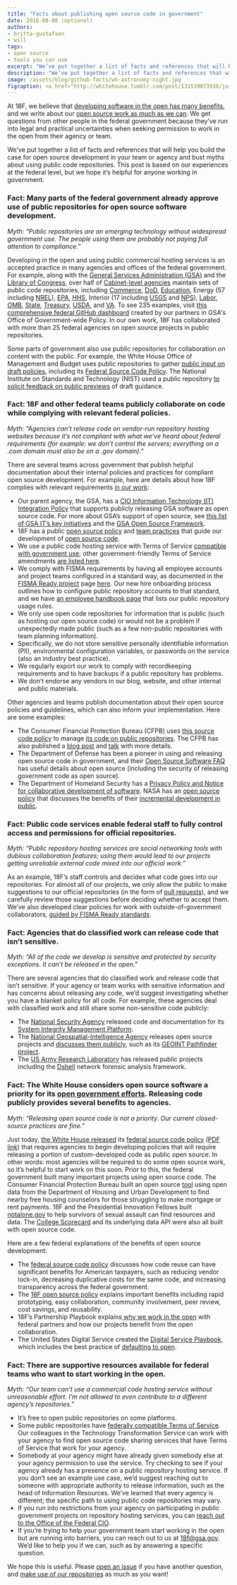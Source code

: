 ```yaml
---
title: "Facts about publishing open source code in government"
date: 2016-08-08 (optional)
authors:
- britta-gustafson
- will
tags:
- open source
- tools you can use
excerpt: "We’ve put together a list of facts and references that will help you build the case for open source development in your team or agency and bust myths about using public code repositories. This post is based on our experiences at the federal level, but we hope it’s helpful for anyone working in government."
description: "We’ve put together a list of facts and references that will help you build the case for open source development in your team or agency and bust myths about using public code repositories."
image: /assets/blog/github-facts/wh-astronomy-night.jpg
figcaption: <a href="http://whitehouse.tumblr.com/post/131519073938/join-president-obama-the-mythbusters-team">President Obama and the MythBusters team welcomed students to ‎Astronomy Night‬ at the White House</a>
---
```


At 18F, we believe that [developing software in the open has many benefits](https://github.com/18F/open-source-policy/blob/master/policy.md), and we write about our [open source work as much as we can](https://18f.gsa.gov/2014/07/31/working-in-public-from-day-1/). We get questions from other people in the federal government because they’ve run into legal and practical uncertainties when seeking permission to work in the open from their agency or team.

We’ve put together a list of facts and references that will help you build the case for open source development in your team or agency and bust myths about using public code repositories. This post is based on our experiences at the federal level, but we hope it’s helpful for anyone working in government.

### Fact: Many parts of the federal government already approve use of public repositories for open source software development.

*Myth: “Public repositories are an emerging technology without widespread government use. The people using them are probably not paying full attention to compliance.”*

Developing in the open and using public commercial hosting services is an accepted practice in many agencies and offices of the federal government. For example, along with the [General Services Administration (GSA)](https://github.com/gsa) and the [Library of Congress](https://github.com/LibraryOfCongress), over half of [Cabinet-level agencies](https://www.whitehouse.gov/administration/cabinet) maintain sets of public code repositories, including [Commerce](https://github.com/CommerceDataService), [DoD](https://github.com/ngageoint), [Education](https://github.com/usedgov), Energy (57 including [NREL](https://github.com/NREL)), [EPA](https://github.com/usepa), [HHS](https://github.com/hhs), Interior (17 including [USGS](https://github.com/usgs) and [NPS](https://github.com/nationalparkservice)), [Labor](https://github.com/usdepartmentoflabor), [OMB](https://github.com/WhiteHouse), [State](https://github.com/USStateDept), [Treasury](https://github.com/fedspendingtransparency), [USDA](https://github.com/usda), and [VA](https://github.com/department-of-veterans-affairs). To see 235 examples, visit [this comprehensive federal GitHub dashboard](http://gsa.github.io/github-federal-stats/) created by our partners in GSA's Office of Government-wide Policy. In our own work, 18F has collaborated with more than 25 federal agencies on open source projects in public repositories.

Some parts of government also use public repositories for collaboration on content with the public. For example, the White House Office of Management and Budget uses public repositories to gather [public input on draft policies](https://github.com/WhiteHouse), including its [Federal Source Code Policy](https://www.whitehouse.gov/blog/2016/08/08/peoples-code). The National Institute on Standards and Technology (NIST) used a public repository [to solicit feedback on public previews](https://pages.nist.gov/800-63-3/#why-github) of draft guidance.

### Fact: 18F and other federal teams publicly collaborate on code while complying with relevant federal policies.

*Myth: “Agencies can’t release code on vendor-run repository hosting websites because it’s not compliant with what we’ve heard about federal requirements (for example: we don’t control the servers; everything on a .com domain must also be on a .gov domain).”*

There are several teams across government that publish helpful documentation about their internal policies and practices for compliant open source development. For example, here are details about how 18F complies with relevant requirements [in our work](https://github.com/18F):

- Our parent agency, the GSA, has a [CIO Information Technology (IT) Integration Policy](http://www.gsa.gov/portal/directive/d0/content/673470) that supports publicly releasing GSA software as open source code. For more about GSA’s support of open source, see [this list of GSA IT’s key initiatives](https://gsablogs.gsa.gov/gsablog/2015/10/13/our-gsa-it-mission-and-priorities/) and the [GSA Open Source Framework](https://github.com/GSA/opensource-framework/blob/master/Framework.md).
- 18F has a public [open source policy](https://github.com/18F/open-source-policy) and [team practices](https://github.com/18F/open-source-policy/blob/master/practice.md) that guide our development of [open source code](https://github.com/18F).
- We use a public code hosting service with Terms of Service [compatible with government use](http://www.digitalgov.gov/resources/negotiated-terms-of-service-agreements/); other government-friendly Terms of Service amendments [are listed here](http://www.digitalgov.gov/resources/negotiated-terms-of-service-agreements/).
- We comply with FISMA requirements by having all employee accounts and project teams configured in a standard way, as documented in the [FISMA Ready project](https://github.com/fisma-ready/introduction) page [here](https://github.com/fisma-ready/github). Our new hire onboarding process outlines how to configure public repository accounts to that standard, and we have [an employee handbook page](https://handbook.18f.gov/github/) that lists our public repository usage rules.
- We only use open code repositories for information that is public (such as hosting our open source code) or would not be a problem if unexpectedly made public (such as a few non-public repositories with team planning information).
- Specifically, we do not store sensitive personally identifiable information (PII), environmental configuration variables, or passwords on the service (also an industry best practice).
- We regularly export our work to comply with recordkeeping requirements and to have backups if a public repository has problems.
- We don’t endorse any vendors in our blog, website, and other internal and public materials.

Other agencies and teams publish documentation about their open source policies and guidelines, which can also inform your implementation. Here are some examples:

- The Consumer Financial Protection Bureau (CFPB) uses [this source code policy](http://cfpb.github.io/source-code-policy/) to manage [its code on public repositories](https://github.com/cfpb). The CFPB has also published a [blog post](http://www.consumerfinance.gov/blog/the-cfpbs-source-code-policy-open-and-shared/) and [talk](https://www.youtube.com/watch?v=tce1B02ZGqc) with more details.
- The Department of Defense has been a pioneer in using and releasing open source code in government, and their [Open Source Software FAQ](http://dodcio.defense.gov/OpenSourceSoftwareFAQ.aspx) has useful details about open source (including the security of releasing government code as open source).
- The Department of Homeland Security has a [Privacy Policy and Notice for collaborative development of software](https://www.dhs.gov/github-privacy-policy-and-notice).
NASA has an [open source policy](http://code.nasa.gov/#/guide) that discusses the benefits of their [incremental development in public](https://github.com/nasa).

### Fact: Public code services enable federal staff to fully control access and permissions for official repositories.
*Myth: “Public repository hosting services are social networking tools with dubious collaboration features; using them would lead to our projects getting unreliable external code mixed into our official work.”*

As an example, 18F’s staff controls and decides what code goes into our repositories. For almost all of our projects, we only allow the public to make suggestions to our official repositories (in the form of [pull requests](https://18f.gsa.gov/2015/03/03/how-to-use-github-and-the-terminal-a-guide/)), and we carefully review those suggestions before deciding whether to accept them. We’ve also developed clear policies for work with outside-of-government collaborators, [guided by FISMA Ready standards](https://github.com/fisma-ready/github#teams).

### Fact: Agencies that do classified work can release code that isn’t sensitive.
*Myth: “All of the code we develop is sensitive and protected by security exceptions. It can’t be released in the open.”*

There are several agencies that do classified work and release code that isn’t sensitive. If your agency or team works with sensitive information and has concerns about releasing any code, we’d suggest investigating whether you have a blanket policy for all code. For example, these agencies deal with classified work and still share some non-sensitive code publicly:

- The [National Security Agency](https://github.com/NationalSecurityAgency) released code and documentation for its [System Integrity Management Platform](https://github.com/NationalSecurityAgency/SIMP).
- The [National Geospatial-Intelligence Agency](https://github.com/ngageoint) releases open source projects and [discusses them publicly](https://fcw.com/articles/2015/09/28/nga-open-source.aspx), such as its [GEOINT Pathfinder project](https://www.nga.mil/MediaRoom/PressReleases/Pages/GEOINT-Pathfinder-project-yields-new-open-source-coding-projects-available-to-public.aspx).
- The [US Army Research Laboratory](https://github.com/usarmyresearchlab) has released public projects including the [Dshell](https://github.com/USArmyResearchLab/Dshell) network forensic analysis framework.

### Fact: The White House considers open source software a priority for its [open government efforts](https://www.whitehouse.gov/sites/default/files/microsites/ostp/new_nap_commitments_report_092314.pdf). Releasing code publicly provides several benefits to agencies.
*Myth: “Releasing open source code is not a priority. Our current closed-source practices are fine.”*

Just today, [the White House released](https://www.whitehouse.gov/blog/2016/08/08/peoples-code) its [federal source code policy](https://sourcecode.cio.gov/) ([PDF link](https://www.whitehouse.gov/sites/default/files/omb/memoranda/2016/m_16_21.pdf)) that requires agencies to begin developing policies that will require releasing a portion of custom-developed code as public open source. In other words: most agencies will be required to do some open source work, so it’s helpful to start work on this soon. Prior to this, the federal government built many important projects using open source code. The Consumer Financial Protection Bureau built an open source [tool](http://www.consumerfinance.gov/find-a-housing-counselor/) using open data from the Department of Housing and Urban Development to find nearby free housing counselors for those struggling to make mortgage or rent payments. 18F and the Presidential Innovation Fellows built [notalone.gov](https://notalone.gov/) to help survivors of sexual assault can find resources and data. The [College Scorecard](https://collegescorecard.ed.gov/) and its underlying data API were also all built with open source code.


Here are a few federal explanations of the benefits of open source development:

- The [federal source code policy](https://sourcecode.cio.gov/) discusses how code reuse can have significant benefits for American taxpayers, such as reducing vendor lock-in, decreasing duplicative costs for the same code, and increasing transparency across the federal government.
- The [18F open source policy](https://github.com/18F/open-source-policy/blob/master/policy.md) explains important benefits including rapid prototyping, easy collaboration, community involvement, peer review, cost savings, and reusability.
- 18F’s Partnership Playbook explains[ why we work in the open](https://pages.18f.gov/partnership-playbook/1-build-in-the-open/) with federal partners and how our projects benefit from the open collaboration.
- The United States Digital Service created the [Digital Service Playbook](https://playbook.cio.gov/#play13), which includes the best practice of [defaulting to open](https://playbook.cio.gov/#play13).

### Fact: There are supportive resources available for federal teams who want to start working in the open.
*Myth: “Our team can’t use a commercial code hosting service without unreasonable effort. I’m not allowed to even contribute to a different agency’s repositories.”*

- It’s free to open public repositories on some platforms.
- Some public repositories have [federally compatible Terms of Service](https://www.digitalgov.gov/resources/federal-compatible-terms-of-service-agreements/). Our colleagues in the Technology Transformation Service can work with your agency to find open source code sharing services that have Terms of Service that work for your agency.
- Somebody at your agency might have already given somebody else at your agency permission to use the service. Try checking to see if your agency already has a presence on a public repository hosting service. If you don’t see an example use case, we’d suggest reaching out to someone with appropriate authority to release information, such as the head of Information Resources. We’ve learned that every agency is different; the specific path to using public code repositories may vary.
- If you run into restrictions from your agency on participating in public government projects on repository hosting services, you can [reach out to the Office of the Federal CIO](https://github.com/project-open-data/project-open-data.github.io/issues/346#issuecomment-169140589).
- If you’re trying to help your government team start working in the open but are running into barriers, you can reach out to us at [18f@gsa.gov](mailto:18f@gsa.gov). We’d like to help you if we can, such as by answering a specific question.

We hope this is useful. Please [open an issue](https://github.com/18F/18f.gsa.gov/issues) if you have another question, and [make use of our repositories](https://18f.gsa.gov/2016/04/06/take-our-code-18f-projects-you-can-reuse/) as much as you want!
